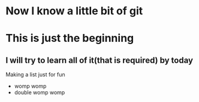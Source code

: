 # Now I know a little bit of git 
# This is just the beginning

## I will try to learn all of it(that is required) by today

Making a list just for fun
- womp womp
- double womp womp
